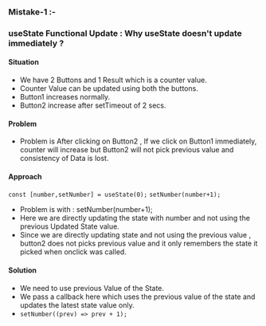### Mistake-1 :-

### useState Functional Update : Why useState doesn't update immediately ?

#### Situation

- We have 2 Buttons and 1 Result which is a counter value.
- Counter Value can be updated using both the buttons.
- Button1 increases normally.
- Button2 increase after setTimeout of 2 secs.

#### Problem

- Problem is After clicking on Button2 , If we click on Button1 immediately, counter will increase but Button2 will not pick previous value and consistency of Data is lost.

#### Approach

`const [number,setNumber] = useState(0);`
`setNumber(number+1);`

- Problem is with : setNumber(number+1);
- Here we are directly updating the state with number and not using the previous Updated State value.
- Since we are directly updating state and not using the previous value , button2 does not picks previous value and it only remembers the state it picked when onclick was called.

#### Solution

- We need to use previous Value of the State.
- We pass a callback here which uses the previous value of the state and updates the latest state value only.
- `setNumber((prev) => prev + 1);`
